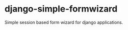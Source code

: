 django-simple-formwizard
========================

Simple session based form wizard for django applications.
